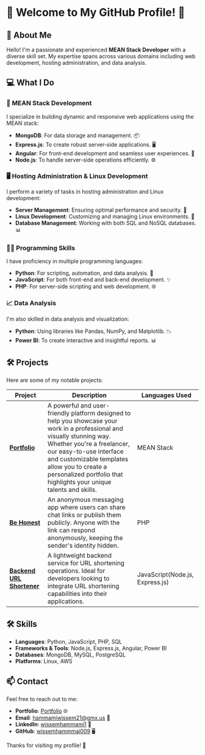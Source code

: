 # 🎉 Welcome to My GitHub Profile! 🎉

## 👋 About Me

Hello! I'm a passionate and experienced **MEAN Stack Developer** with a diverse skill set. My expertise spans across various domains including web development, hosting administration, and data analysis.

## 💻 What I Do

### 🚀 MEAN Stack Development
I specialize in building dynamic and responsive web applications using the MEAN stack:
- **MongoDB**: For data storage and management. 📦
- **Express.js**: To create robust server-side applications. 🖥️
- **Angular**: For front-end development and seamless user experiences. 🌟
- **Node.js**: To handle server-side operations efficiently. ⚙️

### 🖥️ Hosting Administration & Linux Development
I perform a variety of tasks in hosting administration and Linux development:
- **Server Management**: Ensuring optimal performance and security. 🔐
- **Linux Development**: Customizing and managing Linux environments. 🐧
- **Database Management**: Working with both SQL and NoSQL databases. 📊

### 🧑‍💻 Programming Skills
I have proficiency in multiple programming languages:
- **Python**: For scripting, automation, and data analysis. 🐍
- **JavaScript**: For both front-end and back-end development. ✨
- **PHP**: For server-side scripting and web development. 🌐

### 📈 Data Analysis
I'm also skilled in data analysis and visualization:
- **Python**: Using libraries like Pandas, NumPy, and Matplotlib. 📉
- **Power BI**: To create interactive and insightful reports. 📊

## 🛠️ Projects

Here are some of my notable projects:

| Project | Description | Languages Used |
| ------- | ----------- | -------------- |
| [**Portfolio**](https://github.com/WissemHammami009/portfolio) | A powerful and user-friendly platform designed to help you showcase your work in a professional and visually stunning way. Whether you're a freelancer, our easy-to-use interface and customizable templates allow you to create a personalized portfolio that highlights your unique talents and skills. | MEAN Stack |
| [**Be Honest**](https://github.com/WissemHammami009/be-honest) | An anonymous messaging app where users can share chat links or publish them publicly. Anyone with the link can respond anonymously, keeping the sender's identity hidden. | PHP |
| [**Backend URL Shortener**](https://github.com/WissemHammami009/backend-urlshort-app) | A lightweight backend service for URL shortening operations. Ideal for developers looking to integrate URL shortening capabilities into their applications. | JavaScript(Node.js, Express.js) |

## 🛠️ Skills

- **Languages**: Python, JavaScript, PHP, SQL
- **Frameworks & Tools**: Node.js, Express.js, Angular, Power BI
- **Databases**: MongoDB, MySQL, PostgreSQL
- **Platforms**: Linux, AWS

## 📫 Contact

Feel free to reach out to me:
- **Portfolio**: [Portfolio](https://wissem-hammami.web.app) 🌐
- **Email**: [hammamiwissem21@gmx.us](mailto:hammamiwissem21@gmx.us) 📧
- **LinkedIn**: [wissemhammami1](https://www.linkedin.com/in/wissemhammami1/) 🔗
- **GitHub**: [wissemhammmai009](https://github.com/WissemHammami009) 🖥️

Thanks for visiting my profile! 🙌
